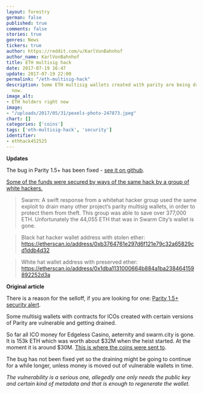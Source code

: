 ```yaml
---
layout: forestry
german: false
published: true
comments: false
stories: true
genres: News
tickers: true
author: https://reddit.com/u/KarlVonBahnhof
author_name: KarlVonBahnhof
title: ETH multisig hack
date: 2017-07-19 16:47
update: 2017-07-19 22:00
permalink: "/eth-multisig-hack"
description: Some ETH multisig wallets created with parity are being drained right
  now.
image_alt:
- ETH holders right now
image:
- "/uploads/2017/05/31/pexels-photo-247873.jpeg"
chart: []
categories: ['coins']
tags: ['eth-multisig-hack', 'security']
identifier:
- ethhack452525
---
```


**Updates**

The bug in Parity 1.5+ has been fixed - [see it on github](https://github.com/paritytech/parity/commit/e06a1e8dd9cfd8bf5d87d24b11aee0e8f6ff9aeb).

[Some of the funds were secured by ways of the same hack by a group of white hackers.](https://press.swarm.city/parity-multisig-wallet-exploit-hits-swarm-city-funds-statement-by-the-swarm-city-core-team-d1f3929b4e4e)

> Swarm: A swift response from a whitehat hacker group used the same exploit to drain many other project’s parity multisig wallets, in order to protect them from theft. This group was able to save over 377,000 ETH. Unfortunately the 44,055 ETH that was in Swarm City’s wallet is gone.

> Black hat hacker wallet address with stolen ether: https://etherscan.io/address/0xb3764761e297d6f121e79c32a65829cd1ddb4d32

> White hat wallet address with preserved ether: https://etherscan.io/address/0x1dba1131000664b884a1ba238464159892252d3a



**Original article**

There is a reason for the selloff, if you are looking for one: [Parity 1.5+ security alert](https://pbs.twimg.com/media/DFHvB86W0AEOnX0.jpg).

Some multisig wallets with contracts for ICOs created with certain versions of Parity are vulnerable and getting drained.

So far all ICO money for Edgeless Casino, aeternity and swarm.city is gone. It is 153k ETH which was worth about $32M when the heist started. At the moment it is around $30M. [This is where the coins were sent to](https://etherscan.io/address/0xb3764761e297d6f121e79c32a65829cd1ddb4d32#internaltx).

The bug has not been fixed yet so the draining might be going to continue for a while longer, unless money is moved out of vulnerable wallets in time.

*The vulnerability is a serious one, allegedly one only needs the public key and certain kind of metadata and that is enough to regenerate the wallet.*
